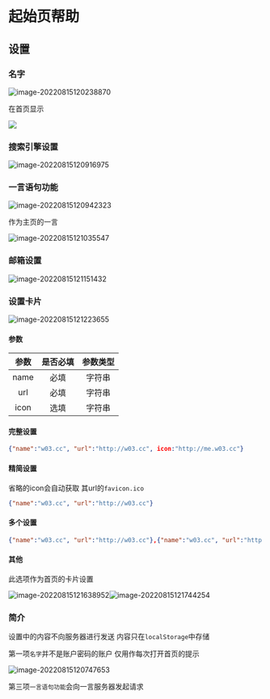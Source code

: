 # 起始页帮助

## 设置

### 名字

![image-20220815120238870](https://wfile.wmza.cn/wpsg/images/9a52d2e4083ad76301c58fc44d623d85.png)

在首页显示

![](https://wfile.wmza.cn/wpsg/images/bf725c769221de5ce8cdb2f6e5c6080a.png)

### 搜索引擎设置

![image-20220815120916975](https://wfile.wmza.cn/wpsg/images/143639e46bc02bea4645bc7ac082c655.png)

### 一言语句功能

 ![image-20220815120942323](https://wfile.wmza.cn/wpsg/images/97fc2b0fbaed1cd7c41f6a4c51d15636.png)

作为主页的一言

![image-20220815121035547](https://wfile.wmza.cn/wpsg/images/28aa5390ebd887951e1f0c0ce461a5d9.png)

### 邮箱设置

![image-20220815121151432](https://wfile.wmza.cn/wpsg/images/be015fcbc588f98093ba0348a67bb262.png)

### 设置卡片

![image-20220815121223655](https://wfile.wmza.cn/wpsg/images/404fb387e127bf75ef332043fd6a9686.png)

#### 参数

| 参数 | 是否必填 | 参数类型 |
| :--: | :------: | :------: |
| name |   必填   |  字符串  |
| url  |   必填   |  字符串  |
| icon |   选填   |  字符串  |



#### 完整设置

```json
{"name":"w03.cc", "url":"http://w03.cc", icon:"http://me.w03.cc"}
```

#### 精简设置

省略的icon会自动获取 其url的`favicon.ico`

```json
{"name":"w03.cc", "url":"http://w03.cc"}
```

#### 多个设置

```json
{"name":"w03.cc", "url":"http://w03.cc"},{"name":"w03.cc", "url":"http://w03.cc"}
```

#### 其他

此选项作为首页的卡片设置

![image-20220815121638952](https://wfile.wmza.cn/wpsg/images/5ed7844c0798fbec018bc6b22d2da081.png)![image-20220815121744254](https://wfile.wmza.cn/wpsg/images/4c98490ec28971b8b65e46a0fe76e936.png) 

### 简介

设置中的内容不向服务器进行发送 内容只在`localStorage`中存储

第一项`名字`并不是账户密码的账户 仅用作每次打开首页的提示

![image-20220815120747653](https://wfile.wmza.cn/wpsg/images/bf725c769221de5ce8cdb2f6e5c6080a.png)

第三项`一言语句功能`会向一言服务器发起请求

